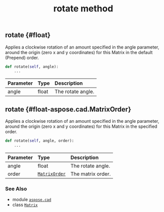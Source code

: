 ﻿---
title: rotate method
second_title: Aspose.CAD for Python via .NET API References
description: 
type: docs
weight: 60
url: /aspose.cad/matrix/rotate/
is_root: false
---

## rotate {#float}

Applies a clockwise rotation of an amount specified in the angle parameter, around the origin (zero x and y coordinates) for this Matrix in the default (Prepend) order.



```python
def rotate(self, angle):
    ...
```


| Parameter | Type | Description |
| :- | :- | :- |
| angle | float | The rotate angle. |


## rotate {#float-aspose.cad.MatrixOrder}

Applies a clockwise rotation of an amount specified in the angle parameter, around the origin (zero x and y coordinates) for this Matrix in the specified order.



```python
def rotate(self, angle, order):
    ...
```


| Parameter | Type | Description |
| :- | :- | :- |
| angle | float | The rotate angle. |
| order | [`MatrixOrder`](/cad/python-net/aspose.cad/matrixorder) | The matrix order. |



### See Also
* module [`aspose.cad`](../../)
* class [`Matrix`](/cad/python-net/aspose.cad/matrix)
